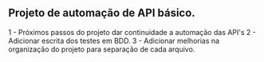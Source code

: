 Projeto de automação de API básico.
---------------------------------------
1 - Próximos passos do projeto dar continuidade a automação das API's
2 - Adicionar escrita dos testes em BDD.
3 - Adicionar melhorias na organização do projeto para separação de cada arquivo.
